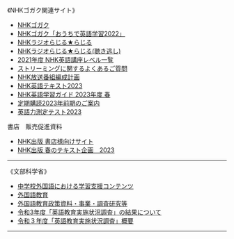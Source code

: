 《NHKゴガク関連サイト》                
* [NHKゴガク](https://www2.nhk.or.jp/gogaku/)                 
* [NHKゴガク「おうちで英語学習2022」](https://www2.nhk.or.jp/gogaku/homestudy2022/index.html)               
* [NHKラジオらじる★らじる](https://www.nhk.or.jp/radio/)       
* [NHKラジオらじる★らじる(聴き逃し)](https://www.nhk.or.jp/radio/ondemand/index_genre.html?g=genre11)                 
* [2021年度 NHK英語講座レベル一覧](https://www.nhk-book.co.jp/assets_item/cefr/2021_cefr.pdf)                     
* [ストリーミングに関するよくあるご質問](https://www2.nhk.or.jp/gogaku/strfaq.cgi)        
* [NHK放送番組編成計画](https://www.nhk.or.jp/info/pr/hensei/)                
* [NHK英語テキスト2023](https://www.nhk-book.co.jp/text/)    
* [NHK英語学習ガイド 2023年度 春](https://www.nhk-book.co.jp/furokudl/NHKP_guide23.pdf)             
* [定期購読2023年前期のご案内](https://www.nhk-book.co.jp/pr/text/subscription.html)               
* [英語力測定テスト2023](https://eigoryoku.nhk-book.co.jp/?_ga=2.144059701.1000592643.1613186020-1646930887.1611275979)                  
            
書店　販売促進資料          
* [NHK出版 書店様向けサイト](https://shoten.nhk-book.co.jp/presentation/)
* [NHK出版 春のテキスト企画　2023](https://shoten.nhk-book.co.jp/common/download/2023_Spring_Text_pamphlet.pdf)                    

***
《文部科学省》                
* [中学校外国語における学習支援コンテンツ](https://www.mext.go.jp/a_menu/ikusei/gakusyushien/mext_00065.html)
* [外国語教育](https://www.mext.go.jp/a_menu/kokusai/gaikokugo/index.htm)
* [外国語教育政策資料・事業・調査研究等](https://www.mext.go.jp/a_menu/kokusai/gaikokugo/index_00006.htm)
* [令和3年度「英語教育実施状況調査」の結果について](https://www.mext.go.jp/a_menu/kokusai/gaikokugo/1415043_00001.htm)
* [令和３年度「英語教育実施状況調査」概要](https://www.mext.go.jp/content/20220516-mxt_kyoiku01-000022559_2.pdf)

***
